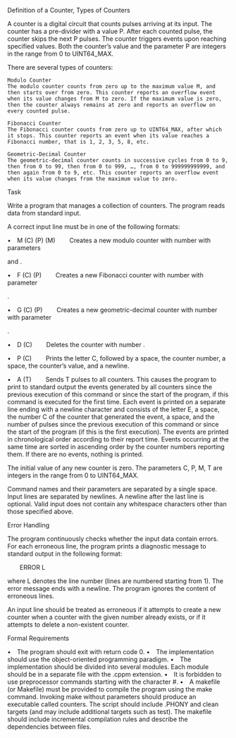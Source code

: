 Definition of a Counter, Types of Counters

A counter is a digital circuit that counts pulses arriving at its input. The counter has a pre-divider with a value P. After each counted pulse, the counter skips the next P pulses. The counter triggers events upon reaching specified values. Both the counter’s value and the parameter P are integers in the range from 0 to UINT64_MAX.

There are several types of counters:

    Modulo Counter
    The modulo counter counts from zero up to the maximum value M, and then starts over from zero. This counter reports an overflow event when its value changes from M to zero. If the maximum value is zero, then the counter always remains at zero and reports an overflow on every counted pulse.

    Fibonacci Counter
    The Fibonacci counter counts from zero up to UINT64_MAX, after which it stops. This counter reports an event when its value reaches a Fibonacci number, that is 1, 2, 3, 5, 8, etc.

    Geometric-Decimal Counter
    The geometric-decimal counter counts in successive cycles from 0 to 9, then from 0 to 99, then from 0 to 999, …, from 0 to 999999999999, and then again from 0 to 9, etc. This counter reports an overflow event when its value changes from the maximum value to zero.

Task

Write a program that manages a collection of counters. The program reads data from standard input.

A correct input line must be in one of the following formats:

• M (C) (P) (M)
  Creates a new modulo counter with number <C> with parameters <P> and <M>.
  
• F (C) (P)
  Creates a new Fibonacci counter with number <C> with parameter <P>.
  
• G (C) (P)
  Creates a new geometric-decimal counter with number <C> with parameter <P>.
  
• D (C)
  Deletes the counter with number <C>.
  
• P (C)
  Prints the letter C, followed by a space, the counter number, a space, the counter’s value, and a newline.
  
• A (T)
  Sends T pulses to all counters. This causes the program to print to standard output the events generated by all counters since the previous execution of this command or since the start of the program, if this command is executed for the first time. Each event is printed on a separate line ending with a newline character and consists of the letter E, a space, the number C of the counter that generated the event, a space, and the number of pulses since the previous execution of this command or since the start of the program (if this is the first execution). The events are printed in chronological order according to their report time. Events occurring at the same time are sorted in ascending order by the counter numbers reporting them. If there are no events, nothing is printed.

The initial value of any new counter is zero. The parameters C, P, M, T are integers in the range from 0 to UINT64_MAX.

Command names and their parameters are separated by a single space. Input lines are separated by newlines. A newline after the last line is optional. Valid input does not contain any whitespace characters other than those specified above.

Error Handling

The program continuously checks whether the input data contain errors. For each erroneous line, the program prints a diagnostic message to standard output in the following format:

  ERROR L

where L denotes the line number (lines are numbered starting from 1). The error message ends with a newline. The program ignores the content of erroneous lines.

An input line should be treated as erroneous if it attempts to create a new counter when a counter with the given number already exists, or if it attempts to delete a non-existent counter.

Formal Requirements

• The program should exit with return code 0. 
• The implementation should use the object-oriented programming paradigm. 
• The implementation should be divided into several modules. Each module should be in a separate file with the .cppm extension. 
• It is forbidden to use preprocessor commands starting with the character #. 
• A makefile (or Makefile) must be provided to compile the program using the make command. Invoking make without parameters should produce an executable called counters. The script should include .PHONY and clean targets (and may include additional targets such as test). The makefile should include incremental compilation rules and describe the dependencies between files.

